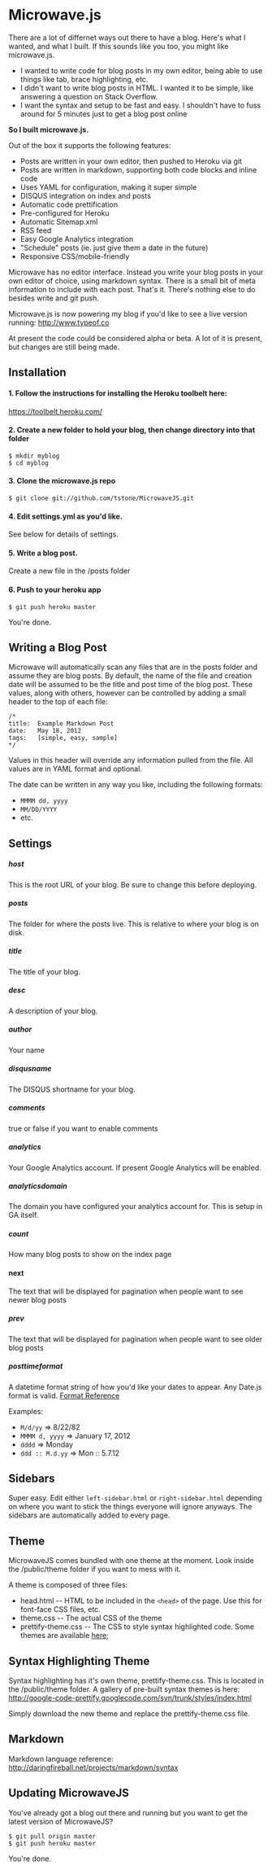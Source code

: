 Microwave.js
============

There are a lot of differnet ways out there to have a blog.  Here's what I wanted, and what I built.  If this sounds like you too, you might like microwave.js.

- I wanted to write code for blog posts in my own editor, being able to use things like tab, brace highlighting, etc.
- I didn't want to write blog posts in HTML.  I wanted it to be simple, like answering a question on Stack Overflow.
- I want the syntax and setup to be fast and easy.  I shouldn't have to fuss around for 5 minutes just to get a blog post online

**So I built microwave.js.**

Out of the box it supports the following features:

- Posts are written in your own editor, then pushed to Heroku via git
- Posts are written in markdown, supporting both code blocks and inline code
- Uses YAML for configuration, making it super simple
- DISQUS integration on index and posts
- Automatic code prettification
- Pre-configured for Heroku
- Automatic Sitemap.xml
- RSS feed
- Easy Google Analytics integration
- "Schedule" posts (ie. just give them a date in the future)
- Responsive CSS/mobile-friendly

Microwave has no editor interface.  Instead you write your blog posts in your own editor of choice, using markdown syntax.  There is a small bit of meta information to include with each post.  That's it.  There's nothing else to do besides write and git push.

Microwave.js is now powering my blog if you'd like to see a live version running: http://www.typeof.co

At present the code could be considered alpha or beta.  A lot of it is present, but changes are still being made.

Installation
------------

#### 1. Follow the instructions for installing the Heroku toolbelt here:
https://toolbelt.heroku.com/

#### 2. Create a new folder to hold your blog, then change directory into that folder

````
$ mkdir myblog
$ cd myblog
````

#### 3. Clone the microwave.js repo

````
$ git clone git://github.com/tstone/MicrowaveJS.git
````

#### 4. Edit settings.yml as you'd like.

See below for details of settings.

#### 5. Write a blog post.

Create a new file in the /posts folder

#### 6. Push to your heroku app

```
$ git push heroku master
```

You're done.


Writing a Blog Post
-------------------

Microwave will automatically scan any files that are in the posts folder and assume they are blog posts.  By default, the name of the file and creation date will be assumed to be the title and post time of the blog post.  These values, along with others, however can be controlled by adding a small header to the top of each file:

```
/*
title:  Example Markdown Post
date:   May 18, 2012
tags:   [simple, easy, sample]
*/
```

Values in this header will override any information pulled from the file.  All values are in YAML format and optional.

The date can be written in any way you like, including the following formats:

- `MMMM dd, yyyy`
- `MM/DD/YYYY`
- etc.


Settings
--------

##### host
This is the root URL of your blog.  Be sure to change this before deploying.

##### posts
The folder for where the posts live.  This is relative to where your blog is on disk.

##### title
The title of your blog.

##### desc
A description of your blog.

##### author
Your name

##### disqusname
The DISQUS shortname for your blog.

##### comments
true or false if you want to enable comments

##### analytics
Your Google Analytics account.  If present Google Analytics will be enabled.

##### analyticsdomain
The domain you have configured your analytics account for.  This is setup in GA itself.

##### count
How many blog posts to show on the index page

#### next
The text that will be displayed for pagination when people want to see newer blog posts

##### prev
The text that will be displayed for pagination when people want to see older blog posts

##### posttimeformat
A datetime format string of how you'd like your dates to appear.  Any Date.js format is valid.  [Format Reference](http://code.google.com/p/datejs/wiki/FormatSpecifiers)

Examples:
- `M/d/yy` => 8/22/82
- `MMMM d, yyyy` => January 17, 2012
- `dddd` => Monday
- `ddd :: M.d.yy` => Mon :: 5.7.12

Sidebars
--------

Super easy.  Edit either `left-sidebar.html` or `right-sidebar.html` depending on where you want to stick the things everyone will ignore anyways.  The sidebars are automatically added to every page.

Theme
-----

MicrowaveJS comes bundled with one theme at the moment.  Look inside the /public/theme folder if you want to mess with it.

A theme is composed of three files:

- head.html -- HTML to be included in the `<head>` of the page.  Use this for font-face CSS files, etc.
- theme.css -- The actual CSS of the theme
- prettify-theme.css -- The CSS to style syntax highlighted code.  Some themes are available [here](http://google-code-prettify.googlecode.com/svn/trunk/styles/index.html);

Syntax Highlighting Theme
-------------------------

Syntax highlighting has it's own theme, prettify-theme.css.  This is located in the /public/theme folder.  A gallery of pre-built syntax themes is here:
http://google-code-prettify.googlecode.com/svn/trunk/styles/index.html

Simply download the new theme and replace the prettify-theme.css file.


Markdown
--------
Markdown language reference: http://daringfireball.net/projects/markdown/syntax


Updating MicrowaveJS
--------------------

You've already got a blog out there and running but you want to get the latest version of MicrowaveJS?

```
$ git pull origin master
$ git push heroku master
````

You're done.
